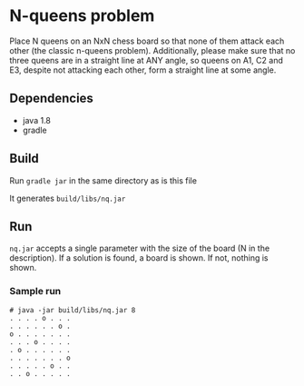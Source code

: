 # N-queens problem

Place N queens on an NxN chess board so that none of them attack each other (the classic n-queens problem). Additionally, please make sure that no three queens are in a straight line at ANY angle, so queens on A1, C2 and E3, despite not attacking each other, form a straight line at some angle.

## Dependencies

 *  java 1.8
 *  gradle 

## Build

Run `gradle jar` in the same directory as is this file

It generates `build/libs/nq.jar` 

## Run

`nq.jar` accepts a single parameter with the size of the board (N in the description). If a solution is found, a board is shown. If not, nothing is shown.

### Sample run


```
# java -jar build/libs/nq.jar 8
. . . . o . . . 
. . . . . . o . 
o . . . . . . . 
. . . o . . . . 
. o . . . . . . 
. . . . . . . o 
. . . . . o . . 
. . o . . . . . 
```

